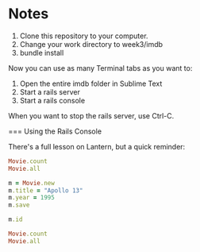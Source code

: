 Notes
=====

1. Clone this repository to your computer.
2. Change your work directory to week3/imdb
3. bundle install

Now you can use as many Terminal tabs as you want to:

1. Open the entire imdb folder in Sublime Text
2. Start a rails server
3. Start a rails console

When you want to stop the rails server, use Ctrl-C.  

=== Using the Rails Console

There's a full lesson on Lantern, but a quick reminder:

```ruby
Movie.count
Movie.all

m = Movie.new
m.title = "Apollo 13"
m.year = 1995
m.save

m.id

Movie.count
Movie.all
```

